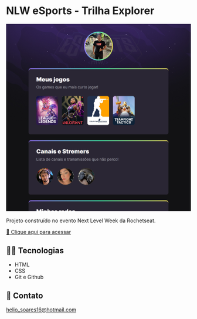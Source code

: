 # NLW eSports - Trilha Explorer

![preview](./.github/heliodev16.github.io_nlw-esports-explore_.png)

Projeto construído no evento Next Level Week da Rochetseat.

[🔗 Clique aqui para acessar](https://heliodev16.github.io/nlw-esports-explore/)

## 👨‍💻 Tecnologias

- HTML
- CSS
- Git e Github

## 💙 Contato 

helio_soares16@hotmail.com